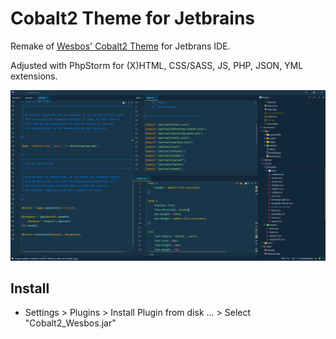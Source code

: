 # Cobalt2 Theme for Jetbrains

Remake of [Wesbos' Cobalt2 Theme](https://github.com/wesbos/cobalt2-vscode) for Jetbrans IDE.

Adjusted with PhpStorm for (X)HTML, CSS/SASS, JS, PHP, JSON, YML extensions.

![Screenshot](screenshot.png)
## Install
- Settings > Plugins > Install Plugin from disk ... > Select "Cobalt2_Wesbos.jar"
